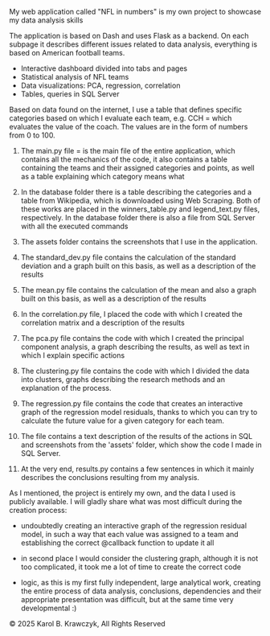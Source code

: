 My web application called "NFL in numbers" is my own project to showcase my data analysis skills

The application is based on Dash and uses Flask as a backend. On each subpage it describes different issues related to data analysis, everything is based on American football teams.

- Interactive dashboard divided into tabs and pages
- Statistical analysis of NFL teams
- Data visualizations: PCA, regression, correlation
- Tables, queries in SQL Server

Based on data found on the internet, I use a table that defines specific categories based on which I evaluate each team, e.g. CCH = which evaluates the value of the coach. The values ​​are in the form of numbers from 0 to 100.

1. The main.py file = is the main file of the entire application, which contains all the mechanics of the code, it also contains a table containing the teams and their assigned categories and points, as well as a table explaining which category means what

2. In the database folder there is a table describing the categories and a table from Wikipedia, which is downloaded using Web Scraping. Both of these works are placed in the winners_table.py and legend_text.py files, respectively. In the database folder there is also a file from SQL Server with all the executed commands

3. The assets folder contains the screenshots that I use in the application.

4. The standard_dev.py file contains the calculation of the standard deviation and a graph built on this basis, as well as a description of the results

5. The mean.py file contains the calculation of the mean and also a graph built on this basis, as well as a description of the results

6. In the correlation.py file, I placed the code with which I created the correlation matrix and a description of the results

7. The pca.py file contains the code with which I created the principal component analysis, a graph describing the results, as well as text in which I explain specific actions

8. The clustering.py file contains the code with which I divided the data into clusters, graphs describing the research methods and an explanation of the process.

9. The regression.py file contains the code that creates an interactive graph of the regression model residuals, thanks to which you can try to calculate the future value for a given category for each team.

10. The file contains a text description of the results of the actions in SQL and screenshots from the 'assets' folder, which show the code I made in SQL Server.

11. At the very end, results.py contains a few sentences in which it mainly describes the conclusions resulting from my analysis.

As I mentioned, the project is entirely my own, and the data I used is publicly available. I will gladly share what was most difficult during the creation process:
- undoubtedly creating an interactive graph of the regression residual model, in such a way that each value was assigned to a team and establishing the correct @callback function to update it all

- in second place I would consider the clustering graph, although it is not too complicated, it took me a lot of time to create the correct code

- logic, as this is my first fully independent, large analytical work, creating the entire process of data analysis, conclusions, dependencies and their appropriate presentation was difficult, but at the same time very developmental :)

© 2025 Karol B. Krawczyk, All Rights Reserved
